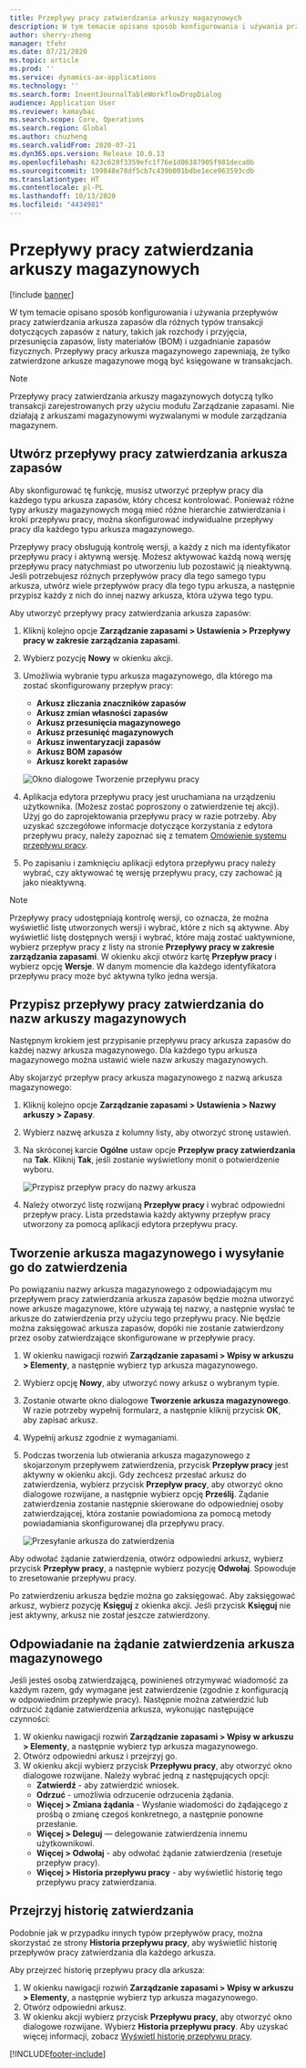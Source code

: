 ```yaml
---
title: Przepływy pracy zatwierdzania arkuszy magazynowych
description: W tym temacie opisano sposób konfigurowania i używania przepływów pracy zatwierdzania arkusza zapasów dla różnych typów transakcji dotyczących zapasów fizycznych. Przepływy pracy arkusza magazynowego zapewniają, że tylko zatwierdzone arkusze magazynowe mogą być księgowane w transakcjach.
author: sherry-zheng
manager: tfehr
ms.date: 07/21/2020
ms.topic: article
ms.prod: ''
ms.service: dynamics-ax-applications
ms.technology: ''
ms.search.form: InventJournalTableWorkflowDropDialog
audience: Application User
ms.reviewer: kamaybac
ms.search.scope: Core, Operations
ms.search.region: Global
ms.author: chuzheng
ms.search.validFrom: 2020-07-21
ms.dyn365.ops.version: Release 10.0.13
ms.openlocfilehash: 623c628f3359efc1f76e1d06387905f981deca0b
ms.sourcegitcommit: 199848e78df5cb7c439b001bdbe1ece963593cdb
ms.translationtype: HT
ms.contentlocale: pl-PL
ms.lasthandoff: 10/13/2020
ms.locfileid: "4434981"
---
```

# <a name="inventory-journal-approval-workflows"></a>Przepływy pracy zatwierdzania arkuszy magazynowych

[!include [banner](../includes/banner.md)]

W tym temacie opisano sposób konfigurowania i używania przepływów pracy zatwierdzania arkusza zapasów dla różnych typów transakcji dotyczących zapasów z natury, takich jak rozchody i przyjęcia, przesunięcia zapasów, listy materiałów (BOM) i uzgadnianie zapasów fizycznych. Przepływy pracy arkusza magazynowego zapewniają, że tylko zatwierdzone arkusze magazynowe mogą być księgowane w transakcjach.

> [!NOTE]
> Przepływy pracy zatwierdzania arkuszy magazynowych dotyczą tylko transakcji zarejestrowanych przy użyciu modułu Zarządzanie zapasami. Nie działają z arkuszami magazynowymi wyzwalanymi w module zarządzania magazynem.

## <a name="create-your-inventory-journal-approval-workflows"></a>Utwórz przepływy pracy zatwierdzania arkusza zapasów

Aby skonfigurować tę funkcję, musisz utworzyć przepływ pracy dla każdego typu arkusza zapasów, który chcesz kontrolować. Ponieważ różne typy arkuszy magazynowych mogą mieć różne hierarchie zatwierdzania i kroki przepływu pracy, można skonfigurować indywidualne przepływy pracy dla każdego typu arkusza magazynowego.

Przepływy pracy obsługują kontrolę wersji, a każdy z nich ma identyfikator przepływu pracy i aktywną wersję. Możesz aktywować każdą nową wersję przepływu pracy natychmiast po utworzeniu lub pozostawić ją nieaktywną. Jeśli potrzebujesz różnych przepływów pracy dla tego samego typu arkusza, utwórz wiele przepływów pracy dla tego typu arkusza, a następnie przypisz każdy z nich do innej nazwy arkusza, która używa tego typu.

Aby utworzyć przepływy pracy zatwierdzania arkusza zapasów:

1. Kliknij kolejno opcje **Zarządzanie zapasami \> Ustawienia \> Przepływy pracy w zakresie zarządzania zapasami**.
1. Wybierz pozycję **Nowy** w okienku akcji.
1. Umożliwia wybranie typu arkusza magazynowego, dla którego ma zostać skonfigurowany przepływ pracy:
    - **Arkusz zliczania znaczników zapasów**
    - **Arkusz zmian własności zapasów**
    - **Arkusz przesunięcia magazynowego**
    - **Arkusz przesunięć magazynowych**
    - **Arkusz inwentaryzacji zapasów**
    - **Arkusz BOM zapasów**
    - **Arkusz korekt zapasów**

    ![Okno dialogowe Tworzenie przepływu pracy](media/journal-workflow-create-workflow.png "Okno dialogowe Tworzenie przepływu pracy")

1. Aplikacja edytora przepływu pracy jest uruchamiana na urządzeniu użytkownika. (Możesz zostać poproszony o zatwierdzenie tej akcji). Użyj go do zaprojektowania przepływu pracy w razie potrzeby. Aby uzyskać szczegółowe informacje dotyczące korzystania z edytora przepływu pracy, należy zapoznać się z tematem [Omówienie systemu przepływu pracy](../../fin-ops-core/fin-ops/organization-administration/overview-workflow-system.md).
1. Po zapisaniu i zamknięciu aplikacji edytora przepływu pracy należy wybrać, czy aktywować tę wersję przepływu pracy, czy zachować ją jako nieaktywną.

> [!NOTE]
> Przepływy pracy udostępniają kontrolę wersji, co oznacza, że można wyświetlić listę utworzonych wersji i wybrać, które z nich są aktywne. Aby wyświetlić listę dostępnych wersji i wybrać, które mają zostać uaktywnione, wybierz przepływ pracy z listy na stronie **Przepływy pracy w zakresie zarządzania zapasami**. W okienku akcji otwórz kartę **Przepływ pracy** i wybierz opcję **Wersje**. W danym momencie dla każdego identyfikatora przepływu pracy może być aktywna tylko jedna wersja.

## <a name="assign-approval-workflows-to-inventory-journal-names"></a>Przypisz przepływy pracy zatwierdzania do nazw arkuszy magazynowych

Następnym krokiem jest przypisanie przepływu pracy arkusza zapasów do każdej nazwy arkusza magazynowego. Dla każdego typu arkusza magazynowego można ustawić wiele nazw arkuszy magazynowych.

Aby skojarzyć przepływ pracy arkusza magazynowego z nazwą arkusza magazynowego:

1. Kliknij kolejno opcje **Zarządzanie zapasami \> Ustawienia \> Nazwy arkuszy \> Zapasy**.
1. Wybierz nazwę arkusza z kolumny listy, aby otworzyć stronę ustawień.
1. Na skróconej karcie **Ogólne** ustaw opcje **Przepływ pracy zatwierdzania** na **Tak**. Kliknij **Tak**, jeśli zostanie wyświetlony monit o potwierdzenie wyboru.

    ![Przypisz przepływ pracy do nazwy arkusza](media/journal-workflow-journal-name.png "Przypisz przepływ pracy do nazwy arkusza")

1. Należy otworzyć listę rozwijaną **Przepływ pracy** i wybrać odpowiedni przepływ pracy. Lista przedstawia każdy aktywny przepływ pracy utworzony za pomocą aplikacji edytora przepływu pracy.

## <a name="create-an-inventory-journal-and-send-it-for-approval"></a>Tworzenie arkusza magazynowego i wysyłanie go do zatwierdzenia

Po powiązaniu nazwy arkusza magazynowego z odpowiadającym mu przepływem pracy zatwierdzania arkusza zapasów będzie można utworzyć nowe arkusze magazynowe, które używają tej nazwy, a następnie wysłać te arkusze do zatwierdzenia przy użyciu tego przepływu pracy. Nie będzie można zaksięgować arkusza zapasów, dopóki nie zostanie zatwierdzony przez osoby zatwierdzające skonfigurowane w przepływie pracy.

1. W okienku nawigacji rozwiń **Zarządzanie zapasami \> Wpisy w arkuszu \> Elementy**, a następnie wybierz typ arkusza magazynowego.
1. Wybierz opcję **Nowy**, aby utworzyć nowy arkusz o wybranym typie.
1. Zostanie otwarte okno dialogowe **Tworzenie arkusza magazynowego**. W razie potrzeby wypełnij formularz, a następnie kliknij przycisk **OK**, aby zapisać arkusz.
1. Wypełnij arkusz zgodnie z wymaganiami.
1. Podczas tworzenia lub otwierania arkusza magazynowego z skojarzonym przepływem zatwierdzenia, przycisk **Przepływ pracy** jest aktywny w okienku akcji. Gdy zechcesz przesłać arkusz do zatwierdzenia, wybierz przycisk **Przepływ pracy**, aby otworzyć okno dialogowe rozwijane, a następnie wybierz opcję **Prześlij**. Żądanie zatwierdzenia zostanie następnie skierowane do odpowiedniej osoby zatwierdzającej, która zostanie powiadomiona za pomocą metody powiadamiania skonfigurowanej dla przepływu pracy.

    ![Przesyłanie arkusza do zatwierdzenia](media/journal-workflow-inventory-journal.png "Przesyłanie arkusza do zatwierdzenia")

Aby odwołać żądanie zatwierdzenia, otwórz odpowiedni arkusz, wybierz przycisk **Przepływ pracy**, a następnie wybierz pozycję **Odwołaj**. Spowoduje to zresetowanie przepływu pracy.

Po zatwierdzeniu arkusza będzie można go zaksięgować. Aby zaksięgować arkusz, wybierz pozycję **Księguj** z okienka akcji. Jeśli przycisk **Księguj** nie jest aktywny, arkusz nie został jeszcze zatwierdzony.

## <a name="respond-to-an-inventory-journal-approval-request"></a>Odpowiadanie na żądanie zatwierdzenia arkusza magazynowego

Jeśli jesteś osobą zatwierdzającą, powinieneś otrzymywać wiadomość za każdym razem, gdy wymagane jest zatwierdzenie (zgodnie z konfiguracją w odpowiednim przepływie pracy). Następnie można zatwierdzić lub odrzucić żądanie zatwierdzenia arkusza, wykonując następujące czynności:

1. W okienku nawigacji rozwiń **Zarządzanie zapasami \> Wpisy w arkuszu \> Elementy**, a następnie wybierz typ arkusza magazynowego.
1. Otwórz odpowiedni arkusz i przejrzyj go.
1. W okienku akcji wybierz przycisk **Przepływu pracy**, aby otworzyć okno dialogowe rozwijane. Należy wybrać jedną z następujących opcji:
    - **Zatwierdź** - aby zatwierdzić wniosek.
    - **Odrzuć** - umożliwia odrzucenie odrzucenia żądania.
    - **Więcej \> Zmiana żądania** - Wysłanie wiadomości do żądającego z prośbą o zmianę czegoś konkretnego, a następnie ponowne przesłanie.
    - **Więcej \> Deleguj** — delegowanie zatwierdzenia innemu użytkownikowi.
    - **Więcej \> Odwołaj** - aby odwołać żądanie zatwierdzenia (resetuje przepływ pracy).
    - **Więcej \> Historia przepływu pracy** - aby wyświetlić historię tego przepływu pracy zatwierdzania.

## <a name="review-the-approval-history"></a>Przejrzyj historię zatwierdzania

Podobnie jak w przypadku innych typów przepływów pracy, można skorzystać ze strony **Historia przepływu pracy**, aby wyświetlić historię przepływów pracy zatwierdzania dla każdego arkusza.

Aby przejrzeć historię przepływu pracy dla arkusza:

1. W okienku nawigacji rozwiń **Zarządzanie zapasami \> Wpisy w arkuszu \> Elementy**, a następnie wybierz typ arkusza magazynowego.
1. Otwórz odpowiedni arkusz.
1. W okienku akcji wybierz przycisk **Przepływu pracy**, aby otworzyć okno dialogowe rozwijane. Wybierz **Historia przepływu pracy**. Aby uzyskać więcej informacji, zobacz [Wyświetl historię przepływu pracy](../../fin-ops-core/fin-ops/organization-administration/tasks/view-workflow-history.md).


[!INCLUDE[footer-include](../../includes/footer-banner.md)]